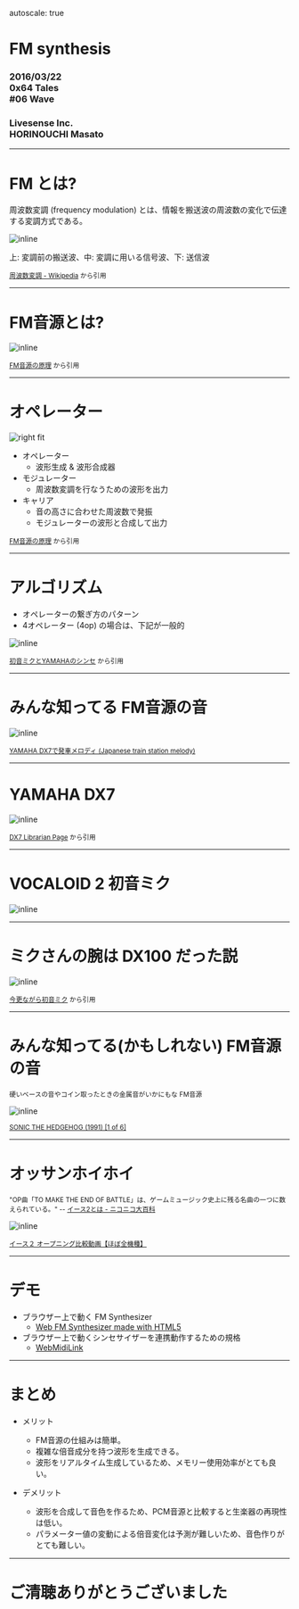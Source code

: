 autoscale: true

# FM synthesis

### 2016/03/22<br />0x64 Tales<br />#06 Wave

### Livesense Inc.<br />HORINOUCHI Masato

---

# FM とは?

周波数変調 (frequency modulation) とは、情報を搬送波の周波数の変化で伝達する変調方式である。

![inline](Fm-waveform.png)

上: 変調前の搬送波、中: 変調に用いる信号波、下: 送信波

<sub>[周波数変調 - Wikipedia](https://ja.wikipedia.org/wiki/%E5%91%A8%E6%B3%A2%E6%95%B0%E5%A4%89%E8%AA%BF) から引用</sub>

---

# FM音源とは?

![inline](ind_photo_01.jpg)

<sub>[FM音源の原理](http://jp.yamaha.com/products/music-production/synthesizers/synth_40th/history/column/fm_tone_generation/) から引用</sub>

---

# オペレーター

![right fit](ind_photo_07.jpg)

* オペレーター
  * 波形生成 & 波形合成器
* モジュレーター
  * 周波数変調を行なうための波形を出力
* キャリア
  * 音の高さに合わせた周波数で発振
  * モジュレーターの波形と合成して出力

<sub>[FM音源の原理](http://jp.yamaha.com/products/music-production/synthesizers/synth_40th/history/column/fm_tone_generation/) から引用</sub>

---

# アルゴリズム

* オペレーターの繋ぎ方のパターン
* 4オペレーター (4op) の場合は、下記が一般的

![inline](201004051919.jpg)

<sub>[初音ミクとYAMAHAのシンセ](http://klavier.jp/blog/2010/04/05/4362/) から引用</sub>

---

# みんな知ってる FM音源の音

![inline](https://www.youtube.com/watch?v=biBCVDcaRls)

<sub>[YAMAHA DX7で発車メロディ (Japanese train station melody)](https://www.youtube.com/watch?v=biBCVDcaRls)</sub>

---

# YAMAHA DX7

![inline](DX7.jpg)

<sub>[DX7 Librarian Page](http://dx7.roundsquare.net/) から引用</sub>

---

# VOCALOID 2 初音ミク

![inline](VOCALOID_1_pop2.jpg)

---

# ミクさんの腕は DX100 だった説

![inline](mikudx100_2.jpg)

<sub>[今更ながら初音ミク](http://ga-j.cocolog-nifty.com/blog/2007/10/post_61c2.html) から引用</sub>

---

# みんな知ってる(かもしれない) FM音源の音

<sub>硬いベースの音やコイン取ったときの金属音がいかにもな FM音源</sub>

![inline](https://www.youtube.com/watch?v=bLc8eS3miaU)

<sub>[SONIC THE HEDGEHOG (1991) [1 of 6]](https://www.youtube.com/watch?v=bLc8eS3miaU)</sub>

---

# オッサンホイホイ

<sub>"OP曲「TO MAKE THE END OF BATTLE」は、ゲームミュージック史上に残る名曲の一つに数えられている。" -- [イース2とは - ニコニコ大百科](http://dic.nicovideo.jp/a/%E3%82%A4%E3%83%BC%E3%82%B92)</sub>

![inline](https://www.youtube.com/watch?v=TMnKRA-koac)

<sub>[イース２ オープニング比較動画【ほぼ全機種】](https://www.youtube.com/watch?v=TMnKRA-koac)</sub>

---

# デモ

* ブラウザー上で動く FM Synthesizer
  * [Web FM Synthesizer made with HTML5](http://www.taktech.org/takm/WebFMSynth/)
* ブラウザー上で動くシンセサイザーを連携動作するための規格
  * [WebMidiLink](http://www.g200kg.com/en/docs/webmidilink/)

---

# まとめ

* メリット
  * FM音源の仕組みは簡単。
  * 複雑な倍音成分を持つ波形を生成できる。
  * 波形をリアルタイム生成しているため、メモリー使用効率がとても良い。

* デメリット
  * 波形を合成して音色を作るため、PCM音源と比較すると生楽器の再現性は低い。
  * パラメーター値の変動による倍音変化は予測が難しいため、音色作りがとても難しい。

---

# ご清聴ありがとうございました
